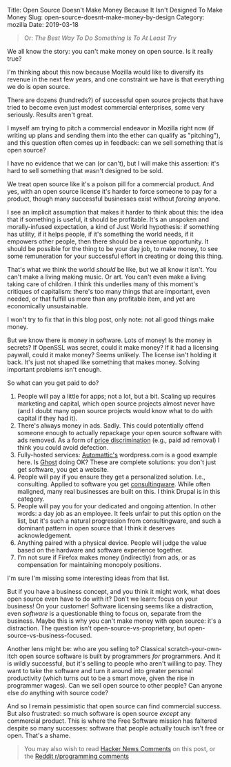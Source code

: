 Title: Open Source Doesn't Make Money Because It Isn't Designed To Make Money
Slug: open-source-doesnt-make-money-by-design
Category: mozilla
Date: 2019-03-18

> Or: *The Best Way To Do Something Is To At Least Try*

We all know the story: you can't make money on open source. Is it really true?

I'm thinking about this now because Mozilla would like to diversify its revenue in the next few years, and one constraint we have is that everything we do is open source.

There are dozens (hundreds?) of successful open source projects that have tried to become even just modest commercial enterprises, some very seriously. Results aren't great.

I myself am trying to pitch a commercial endeavor in Mozilla right now (if writing up plans and sending them into the ether can qualify as "pitching"), and this question often comes up in feedback: can we sell something that is open source?

I have no evidence that we can (or can't), but I will make this assertion: it's hard to sell something that wasn't designed to be sold.

We treat open source like it's a poison pill for a commercial product. And yes, with an open source license it's harder to force someone to pay for a product, though many successful businesses exist without *forcing* anyone.

I see an implicit assumption that makes it harder to think about this: the idea that if something is useful, it should be profitable. It's an unspoken and morally-infused expectation, a kind of Just World hypothesis: if something has utility, if it helps people, if it's something the world needs, if it empowers other people, then there should be a revenue opportunity. It should be possible for the thing to be your day job, to make money, to see some remuneration for your successful effort in creating or doing this thing.

That's what we think the world *should* be like, but we all know it isn't. You can't make a living making music. Or art. You can't even make a living taking care of children. I think this underlies many of this moment's critiques of capitalism: there's too many things that are important, even needed, or that fulfill us more than any profitable item, and yet are economically unsustainable.

I won't try to fix that in this blog post, only note: not all good things make money.

But we know there is money in software. Lots of money! Is the money in secrets? If OpenSSL was secret, could it make money? If it had a licensing paywall, could it make money? Seems unlikely. The license isn't holding it back. It's just not shaped like something that makes money. Solving important problems isn't enough.

So what can you get paid to do?

1. People will pay a little for apps; not a lot, but a bit. Scaling up requires marketing and capital, which open source projects almost never have (and I doubt many open source projects would know what to do with capital if they had it).
2. There's always money in ads. Sadly. This could potentially offend someone enough to actually repackage your open source software with ads removed. As a form of [price discrimination](https://en.wikipedia.org/wiki/Price_discrimination) (e.g., paid ad removal) I think you could avoid defection.
3. Fully-hosted services: [Automattic's](https://automattic.com/) wordpress.com is a good example here. Is [Ghost](https://ghost.org/) doing OK? These are complete solutions: you don't just get software, you get a website.
4. People will pay if you ensure they get a personalized solution. I.e., consulting. Applied to software you get [consultingware](https://www.joelonsoftware.com/2002/05/06/five-worlds/). While often maligned, many real businesses are built on this. I think Drupal is in this category.
5. People will pay you for your dedicated and ongoing attention. In other words: a day job as an employee. It feels unfair to put this option on the list, but it's such a natural progression from consultingware, and such a dominant pattern in open source that I think it deserves acknowledgement.
6. Anything paired with a physical device. People will judge the value based on the hardware and software experience together.
7. I'm not sure if Firefox makes money (indirectly) from ads, or as compensation for maintaining monopoly positions.

I'm sure I'm missing some interesting ideas from that list.

But if you have a business concept, and you think it might work, what does open source even have to do with it? Don't we learn: focus on your business! On your customer! Software licensing seems like a distraction, even *software* is a questionable thing to focus on, separate from the business. Maybe this is why you can't make money with open source: it's a distraction. The question isn't open-source-vs-proprietary, but open-source-vs-business-focused.

Another lens might be: who are you selling to? Classical scratch-your-own-itch open source software is built by programmers *for* programmers. And it is wildly successful, but it's selling to people who aren't willing to pay. They want to take the software and turn it around into greater personal productivity (which turns out to be a smart move, given the rise in programmer wages). Can we sell open source to other people? Can anyone else *do* anything with source code?

And so I remain pessimistic that open source can find commercial success. But also frustrated: so much software is open source *except* any commercial product. This is where the Free Software mission has faltered despite so many successes: software that people actually touch isn't free or open. That's a shame.

> You may also wish to read [Hacker News Comments](https://news.ycombinator.com/item?id=19431444) on this post, or the [Reddit r/programming comments](https://www.reddit.com/r/programming/comments/b30m3s/open_source_doesnt_make_money_because_it_isnt/)
